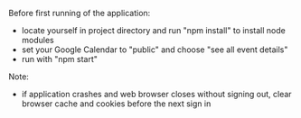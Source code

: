 Before first running of the application:

- locate yourself in project directory and run "npm install" to install node modules
- set your Google Calendar to "public" and choose "see all event details"
- run with "npm start"

Note:

- if application crashes and web browser closes without signing out, clear browser cache and cookies before the next sign in
